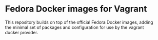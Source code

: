 # Fedora Docker images for Vagrant
This repository builds on top of the official Fedora Docker images, adding
the minimal set of packages and configuration for use by the vagrant
docker provider.

